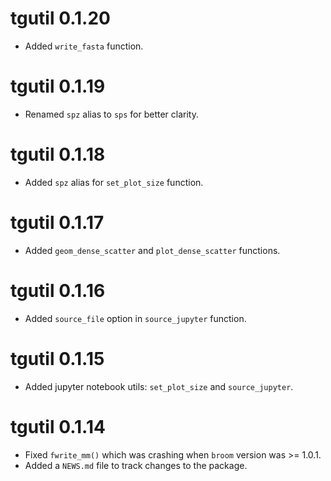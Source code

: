 # tgutil 0.1.20

* Added `write_fasta` function.

# tgutil 0.1.19

* Renamed `spz` alias to `sps` for better clarity.

# tgutil 0.1.18

* Added `spz` alias for `set_plot_size` function.

# tgutil 0.1.17

* Added `geom_dense_scatter` and `plot_dense_scatter` functions.

# tgutil 0.1.16

* Added `source_file` option in `source_jupyter` function. 

# tgutil 0.1.15 

* Added jupyter notebook utils: `set_plot_size` and `source_jupyter`.

# tgutil 0.1.14

* Fixed `fwrite_mm()` which was crashing when `broom` version was >= 1.0.1.
* Added a `NEWS.md` file to track changes to the package.
